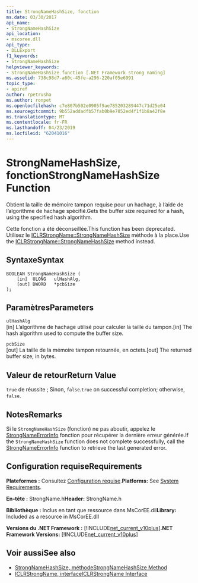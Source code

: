 ```yaml
---
title: StrongNameHashSize, fonction
ms.date: 03/30/2017
api_name:
- StrongNameHashSize
api_location:
- mscoree.dll
api_type:
- DLLExport
f1_keywords:
- StrongNameHashSize
helpviewer_keywords:
- StrongNameHashSize function [.NET Framework strong naming]
ms.assetid: 738c98d7-a60c-45fe-a296-220af05e6991
topic_type:
- apiref
author: rpetrusha
ms.author: ronpet
ms.openlocfilehash: c7e807b502e0905f9ae785203289447c71d25e04
ms.sourcegitcommit: 9b552addadfb57fab0b9e7852ed4f1f1b8a42f8e
ms.translationtype: MT
ms.contentlocale: fr-FR
ms.lasthandoff: 04/23/2019
ms.locfileid: "62041016"
---
```

# <a name="strongnamehashsize-function"></a><span data-ttu-id="0d436-102">StrongNameHashSize, fonction</span><span class="sxs-lookup"><span data-stu-id="0d436-102">StrongNameHashSize Function</span></span>
<span data-ttu-id="0d436-103">Obtient la taille de mémoire tampon requise pour un hachage, à l’aide de l’algorithme de hachage spécifié.</span><span class="sxs-lookup"><span data-stu-id="0d436-103">Gets the buffer size required for a hash, using the specified hash algorithm.</span></span>  
  
 <span data-ttu-id="0d436-104">Cette fonction a été déconseillée.</span><span class="sxs-lookup"><span data-stu-id="0d436-104">This function has been deprecated.</span></span> <span data-ttu-id="0d436-105">Utilisez le [ICLRStrongName::StrongNameHashSize](../../../../docs/framework/unmanaged-api/hosting/iclrstrongname-strongnamehashsize-method.md) méthode à la place.</span><span class="sxs-lookup"><span data-stu-id="0d436-105">Use the [ICLRStrongName::StrongNameHashSize](../../../../docs/framework/unmanaged-api/hosting/iclrstrongname-strongnamehashsize-method.md) method instead.</span></span>  
  
## <a name="syntax"></a><span data-ttu-id="0d436-106">Syntaxe</span><span class="sxs-lookup"><span data-stu-id="0d436-106">Syntax</span></span>  
  
```  
BOOLEAN StrongNameHashSize (  
    [in]  ULONG   ulHashAlg,  
    [out] DWORD   *pcbSize  
);  
```  
  
## <a name="parameters"></a><span data-ttu-id="0d436-107">Paramètres</span><span class="sxs-lookup"><span data-stu-id="0d436-107">Parameters</span></span>  
 `ulHashAlg`  
 <span data-ttu-id="0d436-108">[in] L’algorithme de hachage utilisé pour calculer la taille du tampon.</span><span class="sxs-lookup"><span data-stu-id="0d436-108">[in] The hash algorithm used to compute the buffer size.</span></span>  
  
 `pcbSize`  
 <span data-ttu-id="0d436-109">[out] La taille de la mémoire tampon retournée, en octets.</span><span class="sxs-lookup"><span data-stu-id="0d436-109">[out] The returned buffer size, in bytes.</span></span>  
  
## <a name="return-value"></a><span data-ttu-id="0d436-110">Valeur de retour</span><span class="sxs-lookup"><span data-stu-id="0d436-110">Return Value</span></span>  
 <span data-ttu-id="0d436-111">`true` de réussite ; Sinon, `false`.</span><span class="sxs-lookup"><span data-stu-id="0d436-111">`true` on successful completion; otherwise, `false`.</span></span>  
  
## <a name="remarks"></a><span data-ttu-id="0d436-112">Notes</span><span class="sxs-lookup"><span data-stu-id="0d436-112">Remarks</span></span>  
 <span data-ttu-id="0d436-113">Si le `StrongNameHashSize` (fonction) ne pas aboutir, appelez le [StrongNameErrorInfo](../../../../docs/framework/unmanaged-api/strong-naming/strongnameerrorinfo-function.md) fonction pour récupérer la dernière erreur générée.</span><span class="sxs-lookup"><span data-stu-id="0d436-113">If the `StrongNameHashSize` function does not complete successfully, call the [StrongNameErrorInfo](../../../../docs/framework/unmanaged-api/strong-naming/strongnameerrorinfo-function.md) function to retrieve the last generated error.</span></span>  
  
## <a name="requirements"></a><span data-ttu-id="0d436-114">Configuration requise</span><span class="sxs-lookup"><span data-stu-id="0d436-114">Requirements</span></span>  
 <span data-ttu-id="0d436-115">**Plateformes :** Consultez [Configuration requise](../../../../docs/framework/get-started/system-requirements.md).</span><span class="sxs-lookup"><span data-stu-id="0d436-115">**Platforms:** See [System Requirements](../../../../docs/framework/get-started/system-requirements.md).</span></span>  
  
 <span data-ttu-id="0d436-116">**En-tête :** StrongName.h</span><span class="sxs-lookup"><span data-stu-id="0d436-116">**Header:** StrongName.h</span></span>  
  
 <span data-ttu-id="0d436-117">**Bibliothèque :** Inclus en tant que ressource dans MsCorEE.dll</span><span class="sxs-lookup"><span data-stu-id="0d436-117">**Library:** Included as a resource in MsCorEE.dll</span></span>  
  
 <span data-ttu-id="0d436-118">**Versions du .NET Framework :** [!INCLUDE[net_current_v10plus](../../../../includes/net-current-v10plus-md.md)]</span><span class="sxs-lookup"><span data-stu-id="0d436-118">**.NET Framework Versions:** [!INCLUDE[net_current_v10plus](../../../../includes/net-current-v10plus-md.md)]</span></span>  
  
## <a name="see-also"></a><span data-ttu-id="0d436-119">Voir aussi</span><span class="sxs-lookup"><span data-stu-id="0d436-119">See also</span></span>

- [<span data-ttu-id="0d436-120">StrongNameHashSize, méthode</span><span class="sxs-lookup"><span data-stu-id="0d436-120">StrongNameHashSize Method</span></span>](../../../../docs/framework/unmanaged-api/hosting/iclrstrongname-strongnamehashsize-method.md)
- [<span data-ttu-id="0d436-121">ICLRStrongName, interface</span><span class="sxs-lookup"><span data-stu-id="0d436-121">ICLRStrongName Interface</span></span>](../../../../docs/framework/unmanaged-api/hosting/iclrstrongname-interface.md)
